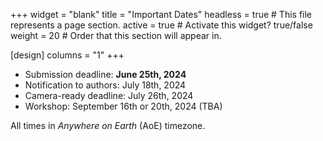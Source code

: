 +++
widget = "blank" 
title = "Important Dates"
headless = true  # This file represents a page section.
active = true  # Activate this widget? true/false
weight = 20  # Order that this section will appear in.

[design]
columns = "1"
+++


- Submission deadline: **June 25th, 2024**
- Notification to authors: July 18th, 2024
- Camera-ready deadline: July 26th, 2024 
- Workshop: September 16th or 20th, 2024 (TBA)

All times in *Anywhere on Earth* (AoE) timezone.


